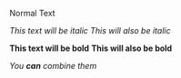 Normal Text

*This text will be italic*
_This will also be italic_

**This text will be bold**
__This will also be bold__

_You **can** combine them_
